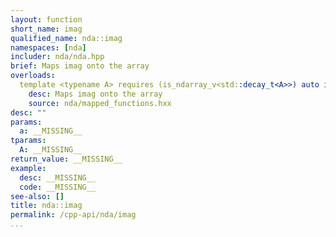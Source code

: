 ```yaml
---
layout: function
short_name: imag
qualified_name: nda::imag
namespaces: [nda]
includer: nda/nda.hpp
brief: Maps imag onto the array
overloads:
  template <typename A> requires (is_ndarray_v<std::decay_t<A>>) auto imag(A && a):
    desc: Maps imag onto the array
    source: nda/mapped_functions.hxx
desc: ""
params:
  a: __MISSING__
tparams:
  A: __MISSING__
return_value: __MISSING__
example:
  desc: __MISSING__
  code: __MISSING__
see-also: []
title: nda::imag
permalink: /cpp-api/nda/imag
...
```


